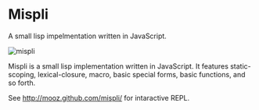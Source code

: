 Mispli
======

A small lisp impelmentation written in JavaScript.

![mispli](http://mooz.github.io/image/mispli_screenshot.png "REPL that works in browsers")

Mispli is a small lisp implementation written in JavaScript. It
features static-scoping, lexical-closure, macro, basic special forms,
basic functions, and so forth.

See http://mooz.github.com/mispli/ for intaractive REPL.
